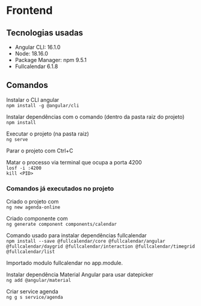 # Frontend

## Tecnologias usadas
- Angular CLI: 16.1.0
- Node: 18.16.0
- Package Manager: npm 9.5.1
- Fullcalendar 6.1.8


## Comandos
Instalar o CLI angular  
`npm install -g @angular/cli`

Instalar dependências com o comando (dentro da pasta raiz do projeto)  
`npm install`

Executar o projeto (na pasta raiz)  
`ng serve`

Parar o projeto com Ctrl+C

Matar o processo via terminal que ocupa a porta 4200  
`losf -i :4200`  
`kill <PID>`


### Comandos já executados no projeto
Criado o projeto com  
`ng new agenda-online`

Criado componente com  
`ng generate component components/calendar`

Comando usado para instalar dependências fullcalendar  
`npm install --save @fullcalendar/core @fullcalendar/angular @fullcalendar/daygrid @fullcalendar/interaction @fullcalendar/timegrid @fullcalendar/list`

Importado modulo fullcalendar no app.module.

Instalar dependência Material Angular para usar datepicker  
`ng add @angular/material`

Criar service agenda  
`ng g s service/agenda`

